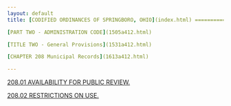```yaml
---
layout: default 
title: [CODIFIED ORDINANCES OF SPRINGBORO, OHIO](index.html) =====================================================

[PART TWO - ADMINISTRATION CODE](1505a412.html)

[TITLE TWO - General Provisions](1531a412.html)

[CHAPTER 208 Municipal Records](1613a412.html)

---
```


[208.01 AVAILABILITY FOR PUBLIC REVIEW.](161ea412.html)

[208.02 RESTRICTIONS ON USE.](1621a412.html)
